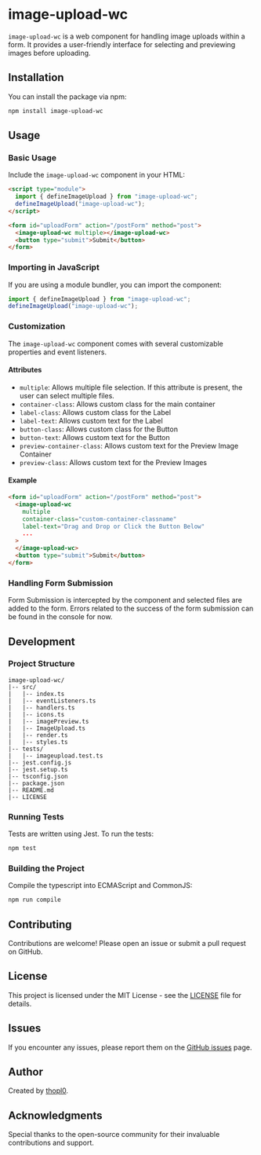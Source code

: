 # image-upload-wc

`image-upload-wc` is a web component for handling image uploads within a form. It provides a user-friendly interface for selecting and previewing images before uploading.

## Installation

You can install the package via npm:

```bash
npm install image-upload-wc
```

## Usage

### Basic Usage

Include the `image-upload-wc` component in your HTML:

```html
<script type="module">
  import { defineImageUpload } from "image-upload-wc";
  defineImageUpload("image-upload-wc");
</script>

<form id="uploadForm" action="/postForm" method="post">
  <image-upload-wc multiple></image-upload-wc>
  <button type="submit">Submit</button>
</form>
```

### Importing in JavaScript

If you are using a module bundler, you can import the component:

```javascript
import { defineImageUpload } from "image-upload-wc";
defineImageUpload("image-upload-wc");
```

### Customization

The `image-upload-wc` component comes with several customizable properties and event listeners.

#### Attributes

- `multiple`: Allows multiple file selection. If this attribute is present, the user can select multiple files.
- `container-class`: Allows custom class for the main container
- `label-class`: Allows custom class for the Label
- `label-text`: Allows custom text for the Label
- `button-class`: Allows custom class for the Button
- `button-text`: Allows custom text for the Button
- `preview-container-class`: Allows custom text for the Preview Image Container
- `preview-class`: Allows custom text for the Preview Images

#### Example

```html
<form id="uploadForm" action="/postForm" method="post">
  <image-upload-wc
    multiple
    container-class="custom-container-classname"
    label-text="Drag and Drop or Click the Button Below"
    ...
  >
  </image-upload-wc>
  <button type="submit">Submit</button>
</form>
```

### Handling Form Submission

Form Submission is intercepted by the component and selected files are added to the form. Errors related to the success of the form submission can be found in the console for now.

## Development

### Project Structure

```
image-upload-wc/
|-- src/
|   |-- index.ts
|   |-- eventListeners.ts
|   |-- handlers.ts
|   |-- icons.ts
|   |-- imagePreview.ts
|   |-- ImageUpload.ts
|   |-- render.ts
|   |-- styles.ts
|-- tests/
|   |-- imageupload.test.ts
|-- jest.config.js
|-- jest.setup.ts
|-- tsconfig.json
|-- package.json
|-- README.md
|-- LICENSE
```

### Running Tests

Tests are written using Jest. To run the tests:

```bash
npm test
```

### Building the Project

Compile the typescript into ECMAScript and CommonJS:

```bash
npm run compile
```

## Contributing

Contributions are welcome! Please open an issue or submit a pull request on GitHub.

## License

This project is licensed under the MIT License - see the [LICENSE](LICENSE) file for details.

## Issues

If you encounter any issues, please report them on the [GitHub issues](https://github.com/thopl0/ImgUpload/issues) page.

## Author

Created by [thopl0](https://github.com/thopl0).

## Acknowledgments

Special thanks to the open-source community for their invaluable contributions and support.
